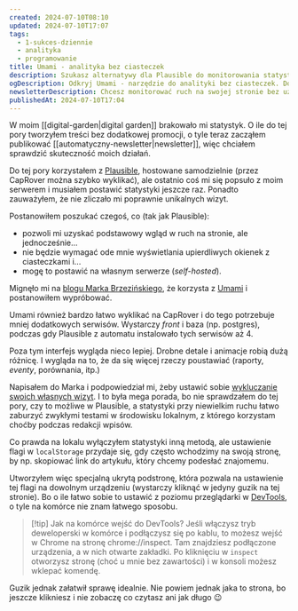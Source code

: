 ```yaml
---
created: 2024-07-10T08:10
updated: 2024-07-10T17:07
tags:
  - 1-sukces-dziennie
  - analityka
  - programowanie
title: Umami - analityka bez ciasteczek
description: Szukasz alternatywy dla Plausible do monitorowania statystyk na swojej stronie bez ciasteczek? Sprawdź Umami - proste narzędzie do analizy ruchu, które nie wymaga uciążliwych zgód na cookies i jest łatwe w obsłudze. Dowiedz się więcej o moich doświadczeniach z jego instalacją i konfiguracją.
ogDescription: Odkryj Umami - narzędzie do analityki bez ciasteczek. Dowiedz się, jak je zainstalować i skonfigurować na swoim serwerze, aby skutecznie monitorować ruch na stronie.
newsletterDescription: Chcesz monitorować ruch na swojej stronie bez użycia ciasteczek? W najnowszym wpisie opisuję, jak zainstalować i skonfigurować Umami - narzędzie do analizy statystyk, które nie wymaga zgód na cookies. Sprawdź, jak łatwo możesz to zrobić!
publishedAt: 2024-07-10T17:04
---
```

W moim [[digital-garden|digital garden]] brakowało mi statystyk. O ile do tej pory tworzyłem treści bez dodatkowej promocji, o tyle teraz zacząłem publikować [[automatyczny-newsletter|newsletter]], więc chciałem sprawdzić skuteczność moich działań.

Do tej pory korzystałem z [Plausible](https://plausible.io/), hostowane samodzielnie (przez CapRover można szybko wyklikać), ale ostatnio coś mi się popsuło z moim serwerem i musiałem postawić statystyki jeszcze raz. Ponadto zauważyłem, że nie zliczało mi poprawnie unikalnych wizyt.

Postanowiłem poszukać czegoś, co (tak jak Plausible):
- pozwoli mi uzyskać podstawowy wgląd w ruch na stronie, ale jednocześnie...
- nie będzie wymagać ode mnie wyświetlania upierdliwych okienek z ciasteczkami i...
- mogę to postawić na własnym serwerze (*self-hosted*).

Mignęło mi na [blogu Marka Brzezińskiego](https://marekbrze.com/pl/blog/w-jaki-sposob-zbudowalem-strone), że korzysta z [Umami](https://umami.is/) i postanowiłem wypróbować.

Umami również bardzo łatwo wyklikać na CapRover i do tego potrzebuje mniej dodatkowych serwisów. Wystarczy *front* i baza (np. postgres), podczas gdy Plausible z automatu instalowało tych serwisów aż 4.

Poza tym interfejs wygląda nieco lepiej. Drobne detale i animacje robią dużą różnicę. I wygląda na to, że da się więcej rzeczy poustawiać (raporty, *eventy*, porównania, itp.)

Napisałem do Marka i podpowiedział mi, żeby ustawić sobie [wykluczanie swoich własnych wizyt](https://umami.is/docs/guides/exclude-my-own-visits). I to była mega porada, bo nie sprawdzałem do tej pory, czy to możliwe w Plausible, a statystyki przy niewielkim ruchu łatwo zaburzyć zwykłymi testami w środowisku lokalnym, z którego korzystam choćby podczas redakcji wpisów.

Co prawda na lokalu wyłączyłem statystyki inną metodą, ale ustawienie flagi w `localStorage` przydaje się, gdy często wchodzimy na swoją stronę, by np. skopiować link do artykułu, który chcemy podesłać znajomemu.

Utworzyłem więc specjalną ukrytą podstronę, która pozwala na ustawienie tej flagi na dowolnym urządzeniu (wystarczy kliknąć w jedyny guzik na tej stronie). Bo o ile łatwo sobie to ustawić z poziomu przeglądarki w [DevTools](https://developer.chrome.com/docs/devtools?hl=pl), o tyle na komórce nie znam łatwego sposobu.

> [!tip] Jak na komórce wejść do DevTools?
> Jeśli włączysz tryb deweloperski w komórce i podłączysz się po kablu, to możesz wejść w Chrome na stronę chrome://inspect. Tam znajdziesz podłączone urządzenia, a w nich otwarte zakładki. Po kliknięciu w `inspect` otworzysz stronę (choć u mnie bez zawartości) i w konsoli możesz wklepać komendę.

Guzik jednak załatwił sprawę idealnie. Nie powiem jednak jaka to strona, bo jeszcze klikniesz i nie zobaczę co czytasz ani jak długo 😉

